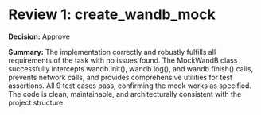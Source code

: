 # Review 1: create_wandb_mock

**Decision:** Approve

**Summary:**
The implementation correctly and robustly fulfills all requirements of the task with no issues found. The MockWandB class successfully intercepts wandb.init(), wandb.log(), and wandb.finish() calls, prevents network calls, and provides comprehensive utilities for test assertions. All 9 test cases pass, confirming the mock works as specified. The code is clean, maintainable, and architecturally consistent with the project structure.